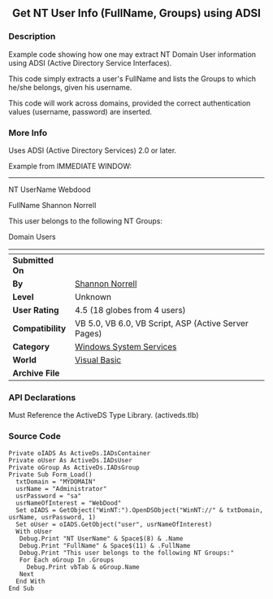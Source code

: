 ﻿<div align="center">

## Get NT User Info \(FullName, Groups\) using ADSI


</div>

### Description

Example code showing how one may extract NT Domain User information using ADSI (Active Directory Service Interfaces).

This code simply extracts a user's FullName and lists the Groups to which he/she belongs, given his username.

This code will work across domains, provided the correct authentication values (username, password) are inserted.
 
### More Info
 
Uses ADSI (Active Directory Services) 2.0 or later.

Example from IMMEDIATE WINDOW:

----

NT UserName    Webdood

FullName      Shannon Norrell

This user belongs to the following NT Groups:

Domain Users


<span>             |<span>
---                |---
**Submitted On**   |
**By**             |[Shannon Norrell](https://github.com/Planet-Source-Code/PSCIndex/blob/master/ByAuthor/shannon-norrell.md)
**Level**          |Unknown
**User Rating**    |4.5 (18 globes from 4 users)
**Compatibility**  |VB 5\.0, VB 6\.0, VB Script, ASP \(Active Server Pages\) 
**Category**       |[Windows System Services](https://github.com/Planet-Source-Code/PSCIndex/blob/master/ByCategory/windows-system-services__1-35.md)
**World**          |[Visual Basic](https://github.com/Planet-Source-Code/PSCIndex/blob/master/ByWorld/visual-basic.md)
**Archive File**   |[](https://github.com/Planet-Source-Code/shannon-norrell-get-nt-user-info-fullname-groups-using-adsi__1-3448/archive/master.zip)

### API Declarations

Must Reference the ActiveDS Type Library. (activeds.tlb)


### Source Code

```
Private oIADS As ActiveDs.IADsContainer
Private oUser As ActiveDs.IADsUser
Private oGroup As ActiveDs.IADsGroup
Private Sub Form_Load()
  txtDomain = "MYDOMAIN"
  usrName = "Administrator"
  usrPassword = "sa"
  usrNameOfInterest = "WebDood"
  Set oIADS = GetObject("WinNT:").OpenDSObject("WinNT://" & txtDomain, usrName, usrPassword, 1)
  Set oUser = oIADS.GetObject("user", usrNameOfInterest)
  With oUser
   Debug.Print "NT UserName" & Space$(8) & .Name
   Debug.Print "FullName" & Space$(11) & .FullName
   Debug.Print "This user belongs to the following NT Groups:"
   For Each oGroup In .Groups
     Debug.Print vbTab & oGroup.Name
   Next
  End With
End Sub
```

